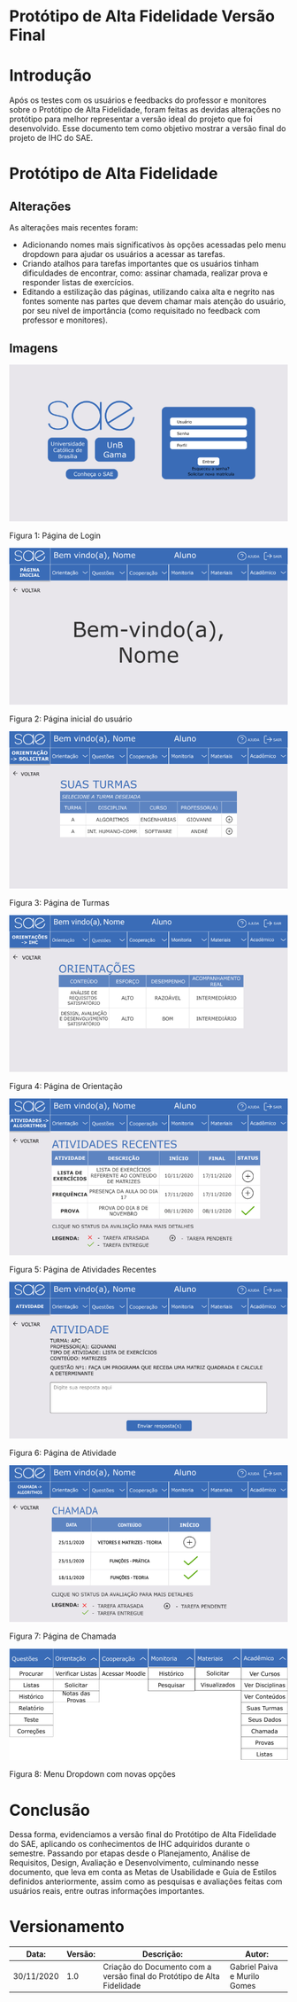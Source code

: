 # Protótipo de Alta Fidelidade Versão Final

# Introdução

Após os testes com os usuários e feedbacks do professor e monitores sobre o Protótipo de Alta Fidelidade, foram feitas as devidas alterações no protótipo para melhor representar a versão ideal do projeto que foi desenvolvido. Esse documento tem como objetivo mostrar a versão final do projeto de IHC do SAE.

# Protótipo de Alta Fidelidade

## Alterações

As alterações mais recentes foram:

  - Adicionando nomes mais significativos às opções acessadas pelo menu dropdown para ajudar os usuários a acessar as tarefas.
  - Criando atalhos para tarefas importantes que os usuários tinham dificuldades de encontrar, como: assinar chamada, realizar prova e responder listas de exercícios.
  - Editando a estilização das páginas, utilizando caixa alta e negrito nas fontes somente nas partes que devem chamar mais atenção do usuário, por seu nível de importância (como requisitado no feedback com professor e monitores).

## Imagens

![Página de Login](../images/prototipoversaofinal/inicio.png)

Figura 1: Página de Login

![Página Inicial](../images/prototipoversaofinal/pagina_inicial.png)

Figura 2: Página inicial do usuário

![Página de Turmas](../images/prototipoversaofinal/suas_turmas.png)

Figura 3: Página de Turmas

![Página de Orientação](../images/prototipoversaofinal/orientacoes.png)

Figura 4: Página de Orientação

![Página de Atividades Recentes](../images/prototipoversaofinal/atividades_recentes.png)

Figura 5: Página de Atividades Recentes

![Página de Atividades](../images/prototipoversaofinal/atividade.png)

Figura 6: Página de Atividade

![Página de Chamada](../images/prototipoversaofinal/chamada.png)

Figura 7: Página de Chamada

![Menu Dropdown](../images/prototipoversaofinal/menu_dropdown.png)

Figura 8: Menu Dropdown com novas opções

# Conclusão

Dessa forma, evidenciamos a versão final do Protótipo de Alta Fidelidade do SAE, aplicando os conhecimentos de IHC adquiridos durante o semestre. Passando por etapas desde o Planejamento, Análise de Requisitos, Design, Avaliação e Desenvolvimento, culminando nesse documento, que leva em conta as Metas de Usabilidade e Guia de Estilos definidos anteriormente, assim como as pesquisas e avaliações feitas com usuários reais, entre outras informações importantes.

# Versionamento

 Data:      | Versão: | Descrição:           | Autor:                       |
|------------|---------|----------------------|------------------------------|
| 30/11/2020 | 1.0     | Criação do Documento com a versão final do Protótipo de Alta Fidelidade | Gabriel Paiva e Murilo Gomes |